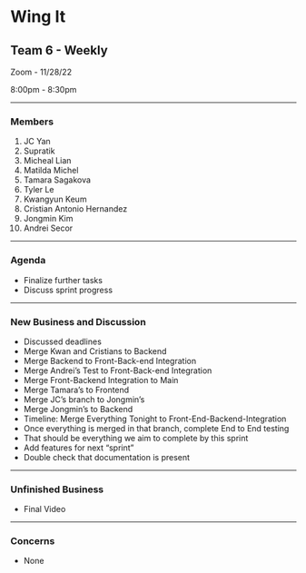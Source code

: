 # Wing It

## Team 6 - Weekly

Zoom - 11/28/22

8:00pm - 8:30pm

<hr>

### Members

1. JC Yan
2. Supratik
3. Micheal Lian
4. Matilda Michel
5. Tamara Sagakova
6. Tyler Le
7. Kwangyun Keum
8. Cristian Antonio Hernandez
9. Jongmin Kim
10. Andrei Secor

<hr>

### Agenda

- Finalize further tasks
- Discuss sprint progress

<hr>

### New Business and Discussion

- Discussed deadlines
- Merge Kwan and Cristians to Backend
- Merge Backend to Front-Back-end Integration
- Merge Andrei’s Test to Front-Back-end Integration
- Merge Front-Backend Integration to Main
- Merge Tamara’s to Frontend
- Merge JC’s branch to Jongmin’s
- Merge Jongmin’s to Backend
- Timeline: Merge Everything Tonight to Front-End-Backend-Integration
- Once everything is merged in that branch, complete End to End testing
- That should be everything we aim to complete by this sprint
- Add features for next “sprint”
- Double check that documentation is present 

<hr>

### Unfinished Business

- Final Video

<hr>

### Concerns

- None
